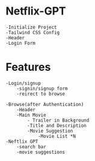 # Netflix-GPT

    -Initialize Project
    -Tailwind CSS Config
    -Header
    -Login Form

# Features
    -Login/signup
        -signin/signup form
        -reirect to browse

    -Browse(after Authentication)
        -Header
        -Main Movie
            - Trailer in Background
            -Title and Description
            -Movie Suggestion
                -Movie List *N
    -Neftlix GPT
        -search bar
        -movie suggestions